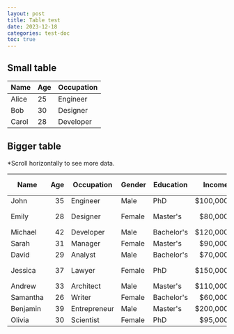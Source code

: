 ```yaml
---
layout: post
title: Table test
date: 2023-12-18
categories: test-doc
toc: true
---
```


## Small table

| Name  | Age | Occupation |
| ----- | --- | ---------- |
| Alice | 25  | Engineer   |
| Bob   | 30  | Designer   |
| Carol | 28  | Developer  |

## Bigger table

*Scroll horizontally to see more data.

| Name     | Age | Occupation   | Gender | Education  | Income   | City          | Country   | Marital Status | Children |
| -------- | --: | ------------ | ------ | ---------- | -------: | ------------- | --------- | -------------- | -------: |
| John     | 35  | Engineer     | Male   | PhD        | $100,000 | New York      | USA       | Married        | 2        |
| Emily    | 28  | Designer     | Female | Master's   | $80,000  | San Francisco | USA       | Single         | 0        |
| Michael  | 42  | Developer    | Male   | Bachelor's | $120,000 | London        | UK        | Divorced       | 1        |
| Sarah    | 31  | Manager      | Female | Master's   | $90,000  | Toronto       | Canada    | Married        | 3        |
| David    | 29  | Analyst      | Male   | Bachelor's | $70,000  | Sydney        | Australia | Single         | 0        |
| Jessica  | 37  | Lawyer       | Female | PhD        | $150,000 | Los Angeles   | USA       | Married        | 2        |
| Andrew   | 33  | Architect    | Male   | Master's   | $110,000 | Paris         | France    | Single         | 0        |
| Samantha | 26  | Writer       | Female | Bachelor's | $60,000  | Berlin        | Germany   | Single         | 0        |
| Benjamin | 39  | Entrepreneur | Male   | Master's   | $200,000 | Tokyo         | Japan     | Married        | 1        |
| Olivia   | 30  | Scientist    | Female | PhD        | $95,000  | Melbourne     | Australia | Single         | 0        |
